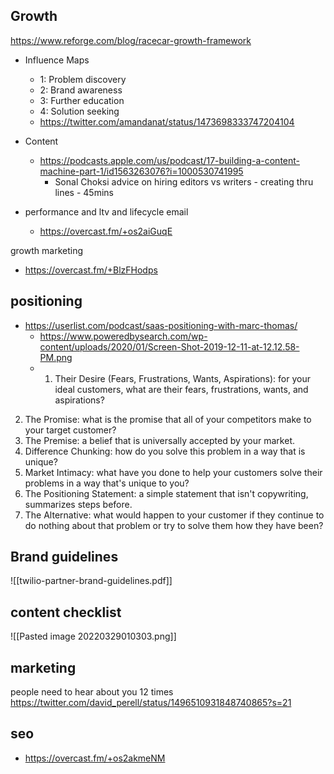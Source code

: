 ## Growth
https://www.reforge.com/blog/racecar-growth-framework

- Influence Maps
	- 1: Problem discovery
	- 2: Brand awareness
	- 3: Further education
	- 4: Solution seeking
	- https://twitter.com/amandanat/status/1473698333747204104



- Content
	- https://podcasts.apple.com/us/podcast/17-building-a-content-machine-part-1/id1563263076?i=1000530741995
		- Sonal Choksi advice on hiring editors vs writers - creating thru lines - 45mins


- performance and ltv and lifecycle email
	- https://overcast.fm/+os2aiGuqE

growth marketing
- https://overcast.fm/+BlzFHodps

## positioning

- https://userlist.com/podcast/saas-positioning-with-marc-thomas/
	- https://www.poweredbysearch.com/wp-content/uploads/2020/01/Screen-Shot-2019-12-11-at-12.12.58-PM.png
	- 1.  Their Desire (Fears, Frustrations, Wants, Aspirations): for your ideal customers, what are their fears, frustrations, wants, and aspirations?
2.  The Promise: what is the promise that all of your competitors make to your target customer?
3.  The Premise: a belief that is universally accepted by your market. 
4.  Difference Chunking: how do you solve this problem in a way that is unique?
5.  Market Intimacy: what have you done to help your customers solve their problems in a way that's unique to you? 
6.  The Positioning Statement: a simple statement that isn't copywriting, summarizes steps before.
7.  The Alternative: what would happen to your customer if they continue to do nothing about that problem or try to solve them how they have been?


## Brand guidelines

![[twilio-partner-brand-guidelines.pdf]]


## content checklist
![[Pasted image 20220329010303.png]]

## marketing

people need to hear about you 12 times
https://twitter.com/david_perell/status/1496510931848740865?s=21

## seo
- https://overcast.fm/+os2akmeNM